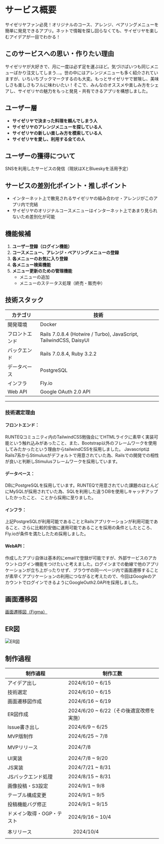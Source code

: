 # サービス概要

サイゼリヤファン必見！オリジナルのコース、アレンジ、ペアリングメニューを簡単に発見できるアプリ。ネットで情報を探し回らなくても、サイゼリヤを楽しむアイデアが一目でわかる！


## このサービスへの思い・作りたい理由

サイゼリヤが大好きで、月に一度は必ず足を運ぶほど。気づけばいつも同じメニューばかり注文してしまう…。世の中にはアレンジメニューも多く紹介されていますが、いちいちブックマークするのも大変。もっとサイゼリヤで冒険し、美味しさも楽しさもフルに味わいたい！そこで、みんなのオススメや楽しみ方をシェアし、サイゼリヤの魅力をもっと発見・共有できるアプリを構想しました。



## ユーザー層

- **サイゼリヤで決まった料理を頼んでしまう人**
- **サイゼリヤのアレンジメニューを探している人**
- **サイゼリヤの新しい楽しみ方を模索している人**
- **サイゼリヤを愛し、利用する全ての人**



## ユーザーの獲得について

SNSを利用したサービスの発信（現状はXとBlueskyを活用予定）


## サービスの差別化ポイント・推しポイント

- インターネット上で散見されるサイゼリヤの組み合わせ・アレンジがこのアプリ内で完結
- サイゼリヤのオリジナルコースメニューはインターネット上であまり見られないため差別化が可能


## 機能候補

1. **ユーザー登録（ログイン機能）**
2. **コースメニュー、アレンジ・ペアリングメニューの登録**
3. **各メニューのお気に入り登録**
4. **各メニュー検索機能**
5. **メニュー更新のための管理機能**
   - メニューの追加
   - メニューのステータス処理（終売・販売中）


## 技術スタック

| カテゴリ       | 技術                                                             | 
| -------------- | ---------------------------------------------------------------- | 
| 開発環境       | Docker                                                           | 
| フロントエンド | Rails 7.0.8.4 (Hotwire / Turbo), JavaScript, TailwindCSS, DaisyUI | 
| バックエンド   | Rails 7.0.8.4, Ruby 3.2.2                                       | 
| データベース   | PostgreSQL                                                       | 
| インフラ       | Fly.io                                                           | 
| Web API        | Google OAuth 2.0 API                                             | 

---

### 技術選定理由
#### フロントエンド：
RUNTEQコミュニティ内のTailwindCSS勉強会にてHTMLライクに素早く実装可能という触れ込みがあったこと、また、Bootstrap以外のフレームワークを使用してみたかったという理由からtailwindCSSを採用しました。
JavascriptはRails7系からStimulusがデフォルトで用意されていた為、Railsでの開発での相性が良いと判断しStimulusフレームワークを採用しています。

#### データベース：
DBにPostgreSQLを採用しています。RUNTEQで用意されていた課題のほとんどにMySQLが採用されていた為、SQLを利用した違うDBを使用しキャッチアップしたかったこと、
ことから採用に至りました。

#### インフラ：
上記PostgreSQLが利用可能であることとRailsアプリケーションが利用可能であること、さらに比較的安価に運用可能であることを採用の条件としたところ、Fly.ioが条件を満たしたため採用しました。

#### WebAPI：
作成したアプリ自体は基本的にemailで登録が可能ですが、外部サービスのアカウントログイン機能をつけたいと考えました。ログインまでの動線で他のアプリケーションが立ち上がったりせず、ブラウザの同一ページ内で画面遷移することが素早くアプリケーションの利用につながると考えたので、今回はGoogleのアカウントでログインできるようにGoogleOuth2.0APIを採用しました。

## 画面遷移図

[画面遷移図（Figma）](https://www.figma.com/design/VUkfjt0VZcRpC5r7AMKC6L/%E3%82%B5%E3%82%A4%E3%82%BC%E3%83%AA%E3%83%A4?node-id=21-8213&t=0tHng7iLOAEvpTPo-0)


## ER図

![ER図](https://i.gyazo.com/105f7d903541ead1c70aff94f2c612fa.png)

## 制作過程
| 制作過程      | 制作工数                                       | 
| -------------- | -------------------------------------------| 
| アイデア出し     | 2024/6/10 ~ 6/15                            | 
| 技術選定        | 2024/6/10 ~ 6/15                            | 
| 画面遷移図作成   | 2024/6/16 ~ 6/19                            | 
| ER図作成        | 2024/6/20 ~ 6/22（その後適宜改修を実施）        | 
| Issue書き出し   | 2024/6/9  ~ 6/25                            | 
| MVP版制作      | 2024/6/25  ~ 7/8                              |
|                |                                              | 
| MVPリリース     | 2024/7/8                                     | 
|                |                                              | 
| UI実装          | 2024/7/8 ~ 9/20                              | 
| JS実装         | 2024/7/21 ~ 8/31                             | 
| JSバックエンド処理 | 2024/8/15 ~ 8/31                           | 
| 画像投稿・S3設定  | 2024/9/1 ~ 9/8                             | 
| テーブル構成変更  | 2024/9/1 ~ 9/5                              | 
| 投稿機能バグ修正 | 2024/9/1 ~ 9/15                              | 
| ドメイン取得・OGP・テスト | 2024/9/16 ~ 10/4                     | 
|                |                                              | 
| 本リリース  　　　|　2024/10/4                                   | 
|                |                                              | 

